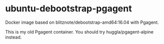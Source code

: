 # ubuntu-debootstrap-pgagent
Docker image based on blitznote/debootstrap-amd64:16.04 with Pgagent.

This is my old Pgagent container. You should try huggla/pgagent-alpine instead.
